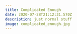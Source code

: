 ```yaml
---
title: Complicated Enough
date: 2020-07-28T21:12:31.570Z
description: just normal stuff
image: complicated_enough.jpg
---
```

